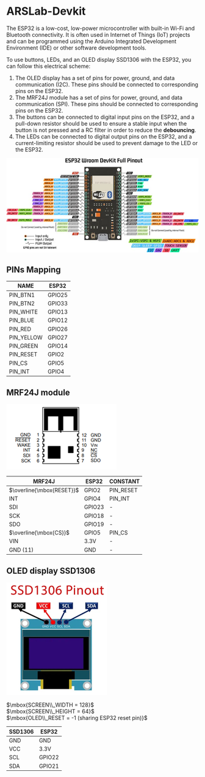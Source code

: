 # ARSLab-Devkit

The ESP32 is a low-cost, low-power microcontroller with built-in Wi-Fi and Bluetooth connectivity. It is often used in Internet of Things (IoT) projects and can be programmed using the Arduino Integrated Development Environment (IDE) or other software development tools.

To use buttons, LEDs, and an OLED display SSD1306 with the ESP32, you can follow this electrical scheme:

1. The OLED display has a set of pins for power, ground, and data communication (I2C). These pins should be connected to corresponding pins on the ESP32.
2. The MRF24J module has a set of pins for power, ground, and data communication (SPI). These pins should be connected to corresponding pins on the ESP32.
3. The buttons can be connected to digital input pins on the ESP32, and a pull-down resistor should be used to ensure a stable input when the button is not pressed and a RC filter in order to reduce the **debouncing**.
4. The LEDs can be connected to digital output pins on the ESP32, and a current-limiting resistor should be used to prevent damage to the LED or the ESP32.

<img src="./img/esp32-pinout-wroom.jpg">



## PINs Mapping

| NAME       | ESP32  |
| ---------- | ------ |
| PIN_BTN1   | GPIO25 |
| PIN_BTN2   | GPIO33 |
| PIN_WHITE  | GPIO13 |
| PIN_BLUE   | GPIO12 |
| PIN_RED    | GPIO26 |
| PIN_YELLOW | GPIO27 |
| PIN_GREEN  | GPIO14 |
| PIN_RESET  | GPIO2  |
| PIN_CS     | GPIO5  |
| PIN_INT    | GPIO4  |



## MRF24J module

<img src="./img/MRF24J.PNG">

| MRF24J                    | ESP32  | CONSTANT  |
| ------------------------- | ------ | --------- |
| $\overline{\mbox{RESET}}$ | GPIO2  | PIN_RESET |
| INT                       | GPIO4  | PIN_INT   |
| SDI                       | GPIO23 | -         |
| SCK                       | GPIO18 | -         |
| SDO                       | GPIO19 | -         |
| $\overline{\mbox{CS}}$    | GPIO5  | PIN_CS    |
| VIN                       | 3.3V   | -         |
| GND (11)                  | GND    | -         |



## OLED display SSD1306

<img src="./img/SSD1306-OLED-Pinout.jpg" style="zoom:50%;" >

$\mbox{SCREEN\\_WIDTH = 128}$<br>
$\mbox{SCREEN\\_HEIGHT = 64}$<br>
$\mbox{OLED\\_RESET = -1 (sharing ESP32 reset pin)}$<br>

| SSD1306 | ESP32  |
| ------- | ------ |
| GND     | GND    |
| VCC     | 3.3V   |
| SCL     | GPIO22 |
| SDA     | GPIO21 |

